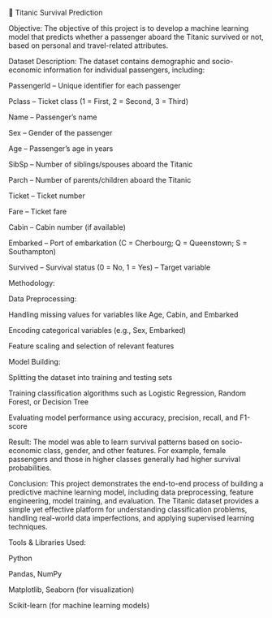 🚢 Titanic Survival Prediction

Objective:
The objective of this project is to develop a machine learning model that predicts whether a passenger aboard the Titanic survived or not, based on personal and travel-related attributes.

Dataset Description:
The dataset contains demographic and socio-economic information for individual passengers, including:

PassengerId – Unique identifier for each passenger

Pclass – Ticket class (1 = First, 2 = Second, 3 = Third)

Name – Passenger’s name

Sex – Gender of the passenger

Age – Passenger’s age in years

SibSp – Number of siblings/spouses aboard the Titanic

Parch – Number of parents/children aboard the Titanic

Ticket – Ticket number

Fare – Ticket fare

Cabin – Cabin number (if available)

Embarked – Port of embarkation (C = Cherbourg; Q = Queenstown; S = Southampton)

Survived – Survival status (0 = No, 1 = Yes) – Target variable

Methodology:

Data Preprocessing:

Handling missing values for variables like Age, Cabin, and Embarked

Encoding categorical variables (e.g., Sex, Embarked)

Feature scaling and selection of relevant features

Model Building:

Splitting the dataset into training and testing sets

Training classification algorithms such as Logistic Regression, Random Forest, or Decision Tree

Evaluating model performance using accuracy, precision, recall, and F1-score

Result:
The model was able to learn survival patterns based on socio-economic class, gender, and other features. For example, female passengers and those in higher classes generally had higher survival probabilities.

Conclusion:
This project demonstrates the end-to-end process of building a predictive machine learning model, including data preprocessing, feature engineering, model training, and evaluation. The Titanic dataset provides a simple yet effective platform for understanding classification problems, handling real-world data imperfections, and applying supervised learning techniques.

Tools & Libraries Used:

Python

Pandas, NumPy

Matplotlib, Seaborn (for visualization)

Scikit-learn (for machine learning models)
